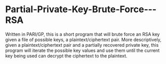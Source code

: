 # Partial-Private-Key-Brute-Force---RSA
Written in PARI/GP, this is a short program that will brute force an RSA key given a file of possible keys, a plaintext/ciphertext pair. 
More descriptively, given a plaintext/ciphertext pair and a partially recovered private key, this program will iterate the possible key values and use them until the current key being used can decrypt the ciphertext to the plaintext.
